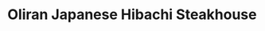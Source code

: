 ---
layout: place
title: "Oliran Japanese Hibachi Steakhouse"
permalink: /pennsylvania/bloomsburg/oliran-japanese-hibachi-steakhouse.html
stateAbbr: PA
stateName: Pennsylvania
cityName: Bloomsburg
seo:
  name: "Oliran Japanese Hibachi Steakhouse"
  type: Restaurant
  links: https://www.oliranpa.com/
description: "Looking for sushi in Bloomsburg, Pennsylvania? Check out Oliran Japanese Hibachi Steakhouse for a delightful Japanese dining experience. Enjoy a variety of s..."
place_id: ChIJIdeNe3GHxYkRsrZTzGJ1wCg
photos:
  - name: >-
      places/ChIJIdeNe3GHxYkRsrZTzGJ1wCg/photos/AeeoHcITQixrnXry-ER9-GCn3g1vY1VLP51m3aBfGYGGjw5WxIfxrmAmutFKRnZ-wcl7dkwLfGDMgh8csFrzxY-bw1LCTzHS6dO4p8PWhXwBJEUYPUnlu1GWLXZ6ylLs6Xq5gtwcsnUa_V1OvEpCbIV_RAtYVjbfEXRv6rce8BDykFVyVfYQ_x1XSUAccrrBUWqK01CURq-Y8ViS746gRvbKMuPKt_TIGkThdQWlaw45KJiqIVqO2VOejsv6VRv9LkfmiuqhmIim7KfKGOxoEkd1FYKXyFYRb345LnyQyNtA8Tj9Dg
    widthPx: 2524
    heightPx: 3540
    authorAttributions:
      - displayName: Oliran Japanese Hibachi Steakhouse
        uri: https://maps.google.com/maps/contrib/112529235150897028583
        photoUri: >-
          https://lh3.googleusercontent.com/a-/ALV-UjXHYnfjVwZUZXVC50ZfdrJBLitwy8KEiiTFCmP2yNry3P2q8Xk=s100-p-k-no-mo
    flagContentUri: >-
      https://www.google.com/local/imagery/report/?cb_client=maps_api_places.places_api&image_key=!1e10!2sAF1QipO6U7GzAc3n7T5t7SeBGUanSc92yyKn9dOzgCnA&hl=en-US
    googleMapsUri: >-
      https://www.google.com/maps/place//data=!3m4!1e2!3m2!1sAF1QipO6U7GzAc3n7T5t7SeBGUanSc92yyKn9dOzgCnA!2e10!4m2!3m1!1s0x89c587717b8dd721:0x28c07562cc53b6b2
  - name: >-
      places/ChIJIdeNe3GHxYkRsrZTzGJ1wCg/photos/AeeoHcIxcudgG-olzWSil101_nJog75A71ZLpCkoyLycKZDP_NzL_aUGyyjQFMwZwveqwXgHE0mVNKS62TubvmIKIaSh9pAIcsZebFqKDLicuFVlxsJzSbwxrhP4paQac-A_630xFHlry28xcj9P7pnBTIrzWj0SVKdC3u6LU0ktWY3KYt9Fsc8ePy3F6kO1Y-GMSPnjlI5FOdkIeJZCuO1m1shGbzqF2Umd94SwW2H9Tjb53VgRxlVofuuWkPLZMT3E7YFAEd-sAdR2pDkRSSMTUjVXJqWRj1CWe9aqGMxYvefg6JuTk_02rEeJQGeQ0G5egbK__c6qG80z5UXhMX3gFKAv2DYwPIsSLdN318NHayLzWlQtdtPeLUp3qNMUW_da3Lhx77p4Hsa69WWy5bHuWleFa9v6CaQ-Bz011mTuMmOegIh0
    widthPx: 4032
    heightPx: 1960
    authorAttributions:
      - displayName: Rio Guzman
        uri: https://maps.google.com/maps/contrib/117332020562494973313
        photoUri: >-
          https://lh3.googleusercontent.com/a-/ALV-UjXD329hK8eVlAKj63yXIRJ_tZav6JKYlAbsxO8i0_JE6vfcBjgR_A=s100-p-k-no-mo
    flagContentUri: >-
      https://www.google.com/local/imagery/report/?cb_client=maps_api_places.places_api&image_key=!1e10!2sCIHM0ogKEICAgIDG69W89AE&hl=en-US
    googleMapsUri: >-
      https://www.google.com/maps/place//data=!3m4!1e2!3m2!1sCIHM0ogKEICAgIDG69W89AE!2e10!4m2!3m1!1s0x89c587717b8dd721:0x28c07562cc53b6b2
  - name: >-
      places/ChIJIdeNe3GHxYkRsrZTzGJ1wCg/photos/AeeoHcIbqXb0-_p00i6SyFl-FW2QgDlbAvc1tZgi6Vy_qsap_Rizw5tXeNFGd7YaBoX-deQUsAxc8-iR_SGO9V4rbCsk7xQMTH_WZmlZ9t_66JAO4DeT-lhvi4RzfCgxxUMecFL6vPdvA28HbKUN9dp6G2JD0cgGxjOYqQGwuwGN26iOybGGOtBpB0v1K7Jii21w2a69wCVLcz63fIF01qq3zo_Qa7T1aP3a7yTy_dUJEHhSiT9vDYzAomjWodzGOlg-kW2iGRAPx9PnjI4sgl4yrWtaO9AAvYKi-p4qH2Ss8ILsOaDtKSrzTnOic1l9aJVGxTafh1-TcoaSTUpZ9lQmEIhmqN9BXQxS2wvpDR-NOTcyA5eieViGxldikxXnWdabBshpKbFXWWBJGBlA2gE4VCfoAr6iG-CxPjaGwkm8Qh7Xyw1iq0mScyy39UEYydqb
    widthPx: 4032
    heightPx: 2268
    authorAttributions:
      - displayName: Doug Kepner
        uri: https://maps.google.com/maps/contrib/108381609537697399047
        photoUri: >-
          https://lh3.googleusercontent.com/a-/ALV-UjVCFxsVBxdq90hgvKCVgHSNRVzRAibFRmGg3iGgGgxtGv93CWSW=s100-p-k-no-mo
    flagContentUri: >-
      https://www.google.com/local/imagery/report/?cb_client=maps_api_places.places_api&image_key=!1e10!2sCIABIhADyc5UghZaK2fXBE4ABXtU&hl=en-US
    googleMapsUri: >-
      https://www.google.com/maps/place//data=!3m4!1e2!3m2!1sCIABIhADyc5UghZaK2fXBE4ABXtU!2e10!4m2!3m1!1s0x89c587717b8dd721:0x28c07562cc53b6b2
  - name: >-
      places/ChIJIdeNe3GHxYkRsrZTzGJ1wCg/photos/AeeoHcLpjIUN3woyrGJdjUIukHV5T2Ci42YfTeIKIcEf8-GWGIJ08063hHuYNY6CRZAQKKo-BJWUD4cUsghj9DjXjOnlmG1r3Mx3ifQR82iH4-6MFPXe4mlMBKs_VGNHI2sMNhj8iwG-8cH3Yg6Pwe9P_5VSJ5cmQ3gOJafj0GvAYSNz3xmKecmE4lHnQ7Z_YCDhYUgzs4KfVh9Fvs45GGFWbs8onpvmuRSD476elDMYA5Zv4iTJmmC9aNEJh5LA6b6SMSX78KdWKEgEoqc-JdtVkHc1vImPhx7QMWyyXmfMeiypQ0bjEjKKkpd6945MamN8Zu25rCyNRL_CVxG5TQxiAwY2d6X-2-uxHCAjv50US4RJxscpWU_p5Y6x2AmRvcf0eyxZkFZ4oFZI0KsDkOt302nRGpX8-iBvnVUuBeEMieylvA91
    widthPx: 2992
    heightPx: 2992
    authorAttributions:
      - displayName: Jean “Papa Neslo” LaValley
        uri: https://maps.google.com/maps/contrib/113229812484988025388
        photoUri: >-
          https://lh3.googleusercontent.com/a-/ALV-UjVmX4rfIIYDywCOIgxuSgRcMKuB5DbnytuP0VmCgKtj8BwnZy7Q4w=s100-p-k-no-mo
    flagContentUri: >-
      https://www.google.com/local/imagery/report/?cb_client=maps_api_places.places_api&image_key=!1e10!2sCIHM0ogKEICAgIC9hOiyhAE&hl=en-US
    googleMapsUri: >-
      https://www.google.com/maps/place//data=!3m4!1e2!3m2!1sCIHM0ogKEICAgIC9hOiyhAE!2e10!4m2!3m1!1s0x89c587717b8dd721:0x28c07562cc53b6b2
  - name: >-
      places/ChIJIdeNe3GHxYkRsrZTzGJ1wCg/photos/AeeoHcJoXJtyVVklsGezv5IVm_ZlpTUSX8D9iuWAJ8X4rg1gGpMOmxVoDFglwyN_qA7zozW7L4X3iuGSVJZbpTz9GKWDH6Kk9t8cevzdJ9HTMm7ZqTYBmWkNy8Ej4HRpI468bRajeO51gqm0X59UY-HpI8PZiWmoW5KWpc5xdaQzGtTxYZiDly2nY265rw0AwCXx3EHN4jG-uzyexRnHH0sh1HC5lnLoDzUEJXFE7v0ekCSr_Iqkd83V7SbFSHL5b-fS9jAkKo-6L7V3G3yybc7Nv--iI1J1D_z0L7_wmF0ungcD5QAg21xSvzIRyz03nJeB1QhDP33yg3p9QOxAeo2cQBLDb49qgtydPWZ-46IIWuuXLukXzcjKIURdrz_68ps1XQbR7XYg7wLsZHumF9gcjbWQjsvgA8zZz5taCps9JffLgg
    widthPx: 3024
    heightPx: 4032
    authorAttributions:
      - displayName: Marie Woyto
        uri: https://maps.google.com/maps/contrib/116351496048976599604
        photoUri: >-
          https://lh3.googleusercontent.com/a-/ALV-UjXk36YfWd6PwtMnDrxC13zzDbkDRcKlVxlP00jxOXJnzmd8vF8=s100-p-k-no-mo
    flagContentUri: >-
      https://www.google.com/local/imagery/report/?cb_client=maps_api_places.places_api&image_key=!1e10!2sCIHM0ogKEICAgID-xNbqRQ&hl=en-US
    googleMapsUri: >-
      https://www.google.com/maps/place//data=!3m4!1e2!3m2!1sCIHM0ogKEICAgID-xNbqRQ!2e10!4m2!3m1!1s0x89c587717b8dd721:0x28c07562cc53b6b2
  - name: >-
      places/ChIJIdeNe3GHxYkRsrZTzGJ1wCg/photos/AeeoHcIwEIkZDee6FJLyd9iAt9ba1jj-SZrqFX2jC7riECnfXH8wMSpJQrIadk1FJKyZJOV66DF_XrC-QzVG1CN-H4U75i3TcJ5izsXc765uXzS-D1_SIYnMjeVXB6MPNa-FgHdu1-gUdir4bDXcLsf9MP80Kj2R0QueDupLygGBohV90LWH1fyJ35DkmDrCAbuRpVWSE25Y_gRLVA2X8jCirXO2onY_tSfU-uFx_volb8vJUBywmH_3HFPvBc8dXYBT9o8a0KquIMwp2OagL1iip5m9tF5gsxvsYDY33SCl4wobme8giJsWgPHktHysynuB4Wt8BWKzlCKw6UdwZra7KCMohfwTRPKjjC1GMwS38Hkf0GKby02yQ3QwvBcPzOlcXcM4H3hVQ6vSu0TxnqzZy3hjxtQuYGR8xNA42Dzi7jJ4KiZh
    widthPx: 4000
    heightPx: 3000
    authorAttributions:
      - displayName: Cathy Ling
        uri: https://maps.google.com/maps/contrib/106289310349471906038
        photoUri: >-
          https://lh3.googleusercontent.com/a-/ALV-UjUaWBp_MDbziSZzgk3ribBOQqBk_yXKz3x1sMs7hzmWRVtaSpEjTQ=s100-p-k-no-mo
    flagContentUri: >-
      https://www.google.com/local/imagery/report/?cb_client=maps_api_places.places_api&image_key=!1e10!2sCIHM0ogKEICAgICZyOys0wE&hl=en-US
    googleMapsUri: >-
      https://www.google.com/maps/place//data=!3m4!1e2!3m2!1sCIHM0ogKEICAgICZyOys0wE!2e10!4m2!3m1!1s0x89c587717b8dd721:0x28c07562cc53b6b2
  - name: >-
      places/ChIJIdeNe3GHxYkRsrZTzGJ1wCg/photos/AeeoHcLdepDy8bd2C8s4AJk6OLs0rNXJL1W4dulsLUoudciwpXZTxdOWb64EKvM3rqDQiU-RBqCbdEhL-5v3yJyGIQbExjIcnZjxny61o_Gd-9fR79CjpGRxwpPls0gqNtvsZQQnUxcL8tO5AnVWumH7DYqn3ly2dl8CgAMqGj-Y35lJtPt6YyDuqa4p_97rCJ9pyfNJ7YkXQn0tzhPIW9bvRl6SEANt7ndZjadvlaHVTv_aopI2jDiJbUvltgC988hP9TXx2WQiZR9e8RMGJKX3GNOpm7vlN7dACDIUzoJgGjDud7YRAERYOrb_JuneGK2jYgF4oIoq5STn5KaamkcHkkpCABDsEJHc_YZFiCs_DluoeTyR_12DsUmnoLp8W27Hj0ov59pGk18B1s7f9fC7l7eWXhFYFM9L8I8h2J80q4T8pDI
    widthPx: 4000
    heightPx: 3000
    authorAttributions:
      - displayName: Chelsie Greenman
        uri: https://maps.google.com/maps/contrib/104190190154860091041
        photoUri: >-
          https://lh3.googleusercontent.com/a/ACg8ocJCbKZfy6k6MCgdm8CSomzuJ5Tx5c7Sce7k1G9fRlk6OiGccw=s100-p-k-no-mo
    flagContentUri: >-
      https://www.google.com/local/imagery/report/?cb_client=maps_api_places.places_api&image_key=!1e10!2sCIHM0ogKEICAgIDRwfnpkwE&hl=en-US
    googleMapsUri: >-
      https://www.google.com/maps/place//data=!3m4!1e2!3m2!1sCIHM0ogKEICAgIDRwfnpkwE!2e10!4m2!3m1!1s0x89c587717b8dd721:0x28c07562cc53b6b2
  - name: >-
      places/ChIJIdeNe3GHxYkRsrZTzGJ1wCg/photos/AeeoHcKxbtSxTstzZrQ9JPTaLZE8jTIyaS233DNzZAX-WML1dMsrjGzcp22VRnj1ZwLoKlebcQUB5wyR1__sJMAOGC3Kepz-ekwB-OGgZBw4C8fr9EzFkycgNl7-GdZdvr3n7UoelPI_7aOuox9v6UI1FRruFvmW2MD6bNHlF0Z8KnyhZFRpmgjFWP8p9i0aE0WhR4TvZwlgNtgdwL7kiSxyeV8IkTSqQAxVLJeKtDuiZcYQOqW5JLkbyhIUx7RGwqRyDPy22NcYS2fJR8z5-pYiYN4Gx1mTCTf6SbjhIsg6H7w-F6bosRyZWLuvVd9tno0etmcmS4OC0NPspf1PxbGsaFsiDJNSMwRcwRR4HTSknEI0jYOWnIdfMIcNvaEluRcIJPd4EHsG_J6VRXv3hTP8E-W7_wWCV4u2NYqSE7zVf__lUg
    widthPx: 4032
    heightPx: 3024
    authorAttributions:
      - displayName: Aaron Stepanik
        uri: https://maps.google.com/maps/contrib/107878426913466704197
        photoUri: >-
          https://lh3.googleusercontent.com/a-/ALV-UjVEmqinL9OkRrzd735MbVRWCd0ms1u_2vuydd0L_eAqAa6ksJ8neA=s100-p-k-no-mo
    flagContentUri: >-
      https://www.google.com/local/imagery/report/?cb_client=maps_api_places.places_api&image_key=!1e10!2sCIHM0ogKEICAgIDE6LmdMA&hl=en-US
    googleMapsUri: >-
      https://www.google.com/maps/place//data=!3m4!1e2!3m2!1sCIHM0ogKEICAgIDE6LmdMA!2e10!4m2!3m1!1s0x89c587717b8dd721:0x28c07562cc53b6b2
  - name: >-
      places/ChIJIdeNe3GHxYkRsrZTzGJ1wCg/photos/AeeoHcKO09ighBf5MQriF_NtRByIRhfBG9zy8Tsk0YDraXQ_oiaDsv3Q8dYhZ6k-9XOHASUSzPEI46tMTdunZi4wZZkBpiJjaQBk3g2E7rLDnOP9M02gwOmbkwXCCSXgqhkxX7-jlTehQmRsXhVoD16Ztt2MUs1Yk_OyLuguiMRlolkHoDRKku_R6Cx07EN0q_KN8M29hg1AxO-CLQnGq0Pw3ETqeXXzycM4pA_3P_GZUlWOIOqz4xXvu7-LrCwQoM5cU1mGnlUxe3vS7EiH0H6hTB7OvtVYW3voMKxI6Pr7Q4h5o0n70OZFiRzIefYR7ercI3BhTcp-XSXnciDq0s2ue5K2dbZ6sLhqguNIB91TuO4szBWUtKpWVTOs4j7IlJzVwEe04TRIZUyd5uSSGo48BSBWQos6lTdsTEqXT-k_vFXymQ
    widthPx: 3024
    heightPx: 4032
    authorAttributions:
      - displayName: xin wang
        uri: https://maps.google.com/maps/contrib/116909954223062232501
        photoUri: >-
          https://lh3.googleusercontent.com/a/ACg8ocJWrKj0FDmNf8m1RZFjHa0wdtzqzNI5HBya9_lzNcGlb1VWnA=s100-p-k-no-mo
    flagContentUri: >-
      https://www.google.com/local/imagery/report/?cb_client=maps_api_places.places_api&image_key=!1e10!2sCIHM0ogKEICAgICk5urgLw&hl=en-US
    googleMapsUri: >-
      https://www.google.com/maps/place//data=!3m4!1e2!3m2!1sCIHM0ogKEICAgICk5urgLw!2e10!4m2!3m1!1s0x89c587717b8dd721:0x28c07562cc53b6b2
  - name: >-
      places/ChIJIdeNe3GHxYkRsrZTzGJ1wCg/photos/AeeoHcIm3plOYEl9K5LodngW3VVPPo66l3kCTih9SngiWTCl2MoFoQGMq_KWvV_yRKGZhMUx1gTxeygeN6IqOxThw3wP6KmBxKTZZyQ-Vsp5tC5nXiJRzPjmKUI9jdrKlzosphg7svqBbUpMTQDQuf7Y9pmCWb7HOEodVYVt3iVC8W-3w9c4DjbvZYV0irwXP30qkjUVPU-A9V_kNz92EtdSZ-CGYfEHGy9Gpxy0rvEzHTmB-YvCebgyvtgJOlkFTaMBpPV25IGqBHM6WLEs4KZ6cw-w8wYrhFMZgOh1RrdSt-4IJqgXV0-_N11gtCVa8D0Fb5SSsHlj558p2k_1FUu-8iaRXQEFhMNVCivQQ0BFtzQtH0nH9klm892bJNu0-I_hXtI5pPqKufiViMFt1woXIY0sXznqDLdah7hiJTGdzoibOkHG
    widthPx: 4032
    heightPx: 2268
    authorAttributions:
      - displayName: Doug Kepner
        uri: https://maps.google.com/maps/contrib/108381609537697399047
        photoUri: >-
          https://lh3.googleusercontent.com/a-/ALV-UjVCFxsVBxdq90hgvKCVgHSNRVzRAibFRmGg3iGgGgxtGv93CWSW=s100-p-k-no-mo
    flagContentUri: >-
      https://www.google.com/local/imagery/report/?cb_client=maps_api_places.places_api&image_key=!1e10!2sCIHM0ogKEICAgID-luC2jAE&hl=en-US
    googleMapsUri: >-
      https://www.google.com/maps/place//data=!3m4!1e2!3m2!1sCIHM0ogKEICAgID-luC2jAE!2e10!4m2!3m1!1s0x89c587717b8dd721:0x28c07562cc53b6b2
address: 1395 Columbia Blvd, Bloomsburg, PA 17815, USA
street: 1395 Columbia Blvd
city: Bloomsburg
state: PA
zip: '17815'
country: USA
neighborhood: null
latitude: '41.008110'
longitude: '-76.431587'
accessibility_options:
  wheelchairAccessibleParking: true
  wheelchairAccessibleEntrance: true
  wheelchairAccessibleRestroom: true
  wheelchairAccessibleSeating: true
business_status: OPERATIONAL
name: Oliran Japanese Hibachi Steakhouse
google_maps_links:
  directionsUri: >-
    https://www.google.com/maps/dir//''/data=!4m7!4m6!1m1!4e2!1m2!1m1!1s0x89c587717b8dd721:0x28c07562cc53b6b2!3e0
  placeUri: https://maps.google.com/?cid=2936476024240846514
  writeAReviewUri: >-
    https://www.google.com/maps/place//data=!4m3!3m2!1s0x89c587717b8dd721:0x28c07562cc53b6b2!12e1
  reviewsUri: >-
    https://www.google.com/maps/place//data=!4m4!3m3!1s0x89c587717b8dd721:0x28c07562cc53b6b2!9m1!1b1
  photosUri: >-
    https://www.google.com/maps/place//data=!4m3!3m2!1s0x89c587717b8dd721:0x28c07562cc53b6b2!10e5
primary_type: Restaurant
opening_hours:
  regular: null
  current: null
secondary_opening_hours:
  regular:
    weekdayDescriptions: null
    type: null
  current:
    weekdayDescriptions: null
    type: null
phone: (570) 784-2688
price_level: PRICE_LEVEL_MODERATE
price_range: $20 &ndash; $30
rating: '4.4'
rating_count: 1226
website: https://www.oliranpa.com/
reviews:
  - name: >-
      places/ChIJIdeNe3GHxYkRsrZTzGJ1wCg/reviews/ChdDSUhNMG9nS0VJQ0FnSUQzdDlhU3BRRRAB
    relativePublishTimeDescription: 4 months ago
    rating: 4
    text:
      text: >-
        Good food! Young energetic staff and very attentive! Sushi was very well
        done and well plated. Tempura was a bit on the bread-ier side. Pricing
        was very affordable for great quality food. Overall great experience,
        great restaurant in a quiet town!
      languageCode: en
    originalText:
      text: >-
        Good food! Young energetic staff and very attentive! Sushi was very well
        done and well plated. Tempura was a bit on the bread-ier side. Pricing
        was very affordable for great quality food. Overall great experience,
        great restaurant in a quiet town!
      languageCode: en
    authorAttribution:
      displayName: Alexander Fletcher
      uri: https://www.google.com/maps/contrib/108106061923300077150/reviews
      photoUri: >-
        https://lh3.googleusercontent.com/a-/ALV-UjUUhVs3TR13jPFVYY4HyPZKxaDoa7lhtKM1uoNHsrCJBHVWmh4f=s128-c0x00000000-cc-rp-mo-ba3
    publishTime: '2024-11-19T22:57:51.128920Z'
    flagContentUri: >-
      https://www.google.com/local/review/rap/report?postId=ChdDSUhNMG9nS0VJQ0FnSUQzdDlhU3BRRRAB&d=17924085&t=1
    googleMapsUri: >-
      https://www.google.com/maps/reviews/data=!4m6!14m5!1m4!2m3!1sChdDSUhNMG9nS0VJQ0FnSUQzdDlhU3BRRRAB!2m1!1s0x89c587717b8dd721:0x28c07562cc53b6b2
  - name: >-
      places/ChIJIdeNe3GHxYkRsrZTzGJ1wCg/reviews/ChZDSUhNMG9nS0VJQ0FnTUNnNG92WEZ3EAE
    relativePublishTimeDescription: a month ago
    rating: 5
    text:
      text: >-
        This is a great restaurant!!

        The service is great, and the food is awesome!!

        They cook everything right in front of you.

        They make it such a fun experience and they include everyone in your
        party whether it's two or ten people.

        We have NEVER had a bad meal here and the service has always been great.

        Parking is very easy and convenient.

        I highly recommend this restaurant for a fun and satisfying experience.
      languageCode: en
    originalText:
      text: >-
        This is a great restaurant!!

        The service is great, and the food is awesome!!

        They cook everything right in front of you.

        They make it such a fun experience and they include everyone in your
        party whether it's two or ten people.

        We have NEVER had a bad meal here and the service has always been great.

        Parking is very easy and convenient.

        I highly recommend this restaurant for a fun and satisfying experience.
      languageCode: en
    authorAttribution:
      displayName: SR MOORE
      uri: https://www.google.com/maps/contrib/101454195525491801351/reviews
      photoUri: >-
        https://lh3.googleusercontent.com/a/ACg8ocKEFTjTRYwN8O0eNcToGf5Nf7coaKDj6msrjyySwcN67SY-xg=s128-c0x00000000-cc-rp-mo-ba3
    publishTime: '2025-02-15T12:44:47.229427Z'
    flagContentUri: >-
      https://www.google.com/local/review/rap/report?postId=ChZDSUhNMG9nS0VJQ0FnTUNnNG92WEZ3EAE&d=17924085&t=1
    googleMapsUri: >-
      https://www.google.com/maps/reviews/data=!4m6!14m5!1m4!2m3!1sChZDSUhNMG9nS0VJQ0FnTUNnNG92WEZ3EAE!2m1!1s0x89c587717b8dd721:0x28c07562cc53b6b2
  - name: >-
      places/ChIJIdeNe3GHxYkRsrZTzGJ1wCg/reviews/ChdDSUhNMG9nS0VJQ0FnSUNycGRhM2lBRRAB
    relativePublishTimeDescription: 9 months ago
    rating: 5
    text:
      text: >-
        What a gem. Food was absolutely delicious - all of it. Even the soup and
        salad that came with a meal was delicious - salad dressing was near
        addictive, lettuce fresh and crispy, soup was amazingly flavorful (I
        thought my 4yo son was going to cry when I told him we had finished our
        bowl). We had the steak and salmon Hibachi which was delicious -
        proteins perfectly cooked and flavorful, fried rice flavorful but not
        greasy, vegetables incredibly tasty, sauces wonderful. We also had sushi
        rolls which were also delicious - their regular spicy tuna roll were the
        most generously stuffed non-specialty roll I've ever seen. Our young
        kids enjoyed it all despite us only doing "regular dining" (no Hibachi
        making in front of us). We were there on a Sunday so Sushi was highly
        discounted or half off - our total for that amount of food was an
        incredibly good deal. Highly, highly recommend. I wish we lived closer,
        we'd be back in a heartbeat.
      languageCode: en
    originalText:
      text: >-
        What a gem. Food was absolutely delicious - all of it. Even the soup and
        salad that came with a meal was delicious - salad dressing was near
        addictive, lettuce fresh and crispy, soup was amazingly flavorful (I
        thought my 4yo son was going to cry when I told him we had finished our
        bowl). We had the steak and salmon Hibachi which was delicious -
        proteins perfectly cooked and flavorful, fried rice flavorful but not
        greasy, vegetables incredibly tasty, sauces wonderful. We also had sushi
        rolls which were also delicious - their regular spicy tuna roll were the
        most generously stuffed non-specialty roll I've ever seen. Our young
        kids enjoyed it all despite us only doing "regular dining" (no Hibachi
        making in front of us). We were there on a Sunday so Sushi was highly
        discounted or half off - our total for that amount of food was an
        incredibly good deal. Highly, highly recommend. I wish we lived closer,
        we'd be back in a heartbeat.
      languageCode: en
    authorAttribution:
      displayName: Carla Moy-Turner
      uri: https://www.google.com/maps/contrib/102635689478272127577/reviews
      photoUri: >-
        https://lh3.googleusercontent.com/a-/ALV-UjUYOKCpx42b2KKxf16RwwFxWMIzbwDEs6rA4asy-buBWlHX5NlfcA=s128-c0x00000000-cc-rp-mo-ba5
    publishTime: '2024-07-09T12:28:59.785640Z'
    flagContentUri: >-
      https://www.google.com/local/review/rap/report?postId=ChdDSUhNMG9nS0VJQ0FnSUNycGRhM2lBRRAB&d=17924085&t=1
    googleMapsUri: >-
      https://www.google.com/maps/reviews/data=!4m6!14m5!1m4!2m3!1sChdDSUhNMG9nS0VJQ0FnSUNycGRhM2lBRRAB!2m1!1s0x89c587717b8dd721:0x28c07562cc53b6b2
  - name: >-
      places/ChIJIdeNe3GHxYkRsrZTzGJ1wCg/reviews/ChZDSUhNMG9nS0VJQ0FnTURRcU8zR0xnEAE
    relativePublishTimeDescription: a month ago
    rating: 5
    text:
      text: >-
        Love coming here. Super good sushi and the happy hour makes all the
        rolls so cheap. We end up ordering way too many. Good drinks too, great
        service. Go-to for me and my family
      languageCode: en
    originalText:
      text: >-
        Love coming here. Super good sushi and the happy hour makes all the
        rolls so cheap. We end up ordering way too many. Good drinks too, great
        service. Go-to for me and my family
      languageCode: en
    authorAttribution:
      displayName: A Meme
      uri: https://www.google.com/maps/contrib/113291370593508858778/reviews
      photoUri: >-
        https://lh3.googleusercontent.com/a-/ALV-UjWq4RjqbNin5jGsNXXeXtLr_wg74v3fOpZwZf7whlyyvgc2Qmm1=s128-c0x00000000-cc-rp-mo
    publishTime: '2025-03-08T17:16:00.199843Z'
    flagContentUri: >-
      https://www.google.com/local/review/rap/report?postId=ChZDSUhNMG9nS0VJQ0FnTURRcU8zR0xnEAE&d=17924085&t=1
    googleMapsUri: >-
      https://www.google.com/maps/reviews/data=!4m6!14m5!1m4!2m3!1sChZDSUhNMG9nS0VJQ0FnTURRcU8zR0xnEAE!2m1!1s0x89c587717b8dd721:0x28c07562cc53b6b2
  - name: >-
      places/ChIJIdeNe3GHxYkRsrZTzGJ1wCg/reviews/ChdDSUhNMG9nS0VJQ0FnSUM5dUl2MTRRRRAB
    relativePublishTimeDescription: a year ago
    rating: 5
    text:
      text: >-
        Great local sushi & hibachi steakhouse. It's in a strip mall location,
        but definitely has big restraunt vibes from the moment you want in. 6
        main room hibachi stations and 4 additional stations in a private room.
        Addtional dining table options and large wrap around bar area. Super
        impressive and with dine in or take options perfect for your team
        meetings, graduations, sorority house functions or just a cute date
        night option. Check it out tonight.
      languageCode: en
    originalText:
      text: >-
        Great local sushi & hibachi steakhouse. It's in a strip mall location,
        but definitely has big restraunt vibes from the moment you want in. 6
        main room hibachi stations and 4 additional stations in a private room.
        Addtional dining table options and large wrap around bar area. Super
        impressive and with dine in or take options perfect for your team
        meetings, graduations, sorority house functions or just a cute date
        night option. Check it out tonight.
      languageCode: en
    authorAttribution:
      displayName: Jean “Papa Neslo” LaValley
      uri: https://www.google.com/maps/contrib/113229812484988025388/reviews
      photoUri: >-
        https://lh3.googleusercontent.com/a-/ALV-UjVmX4rfIIYDywCOIgxuSgRcMKuB5DbnytuP0VmCgKtj8BwnZy7Q4w=s128-c0x00000000-cc-rp-mo-ba4
    publishTime: '2024-03-01T22:34:35.976278Z'
    flagContentUri: >-
      https://www.google.com/local/review/rap/report?postId=ChdDSUhNMG9nS0VJQ0FnSUM5dUl2MTRRRRAB&d=17924085&t=1
    googleMapsUri: >-
      https://www.google.com/maps/reviews/data=!4m6!14m5!1m4!2m3!1sChdDSUhNMG9nS0VJQ0FnSUM5dUl2MTRRRRAB!2m1!1s0x89c587717b8dd721:0x28c07562cc53b6b2
parking_options:
  freeParkingLot: true
  freeStreetParking: true
  valetParking: false
payment_options:
  acceptsCreditCards: true
  acceptsDebitCards: true
  acceptsCashOnly: false
  acceptsNfc: true
allow_dogs: null
curbside_pickup: false
delivery: true
dine_in: true
good_for_children: true
good_for_groups: true
good_for_sports: false
live_music: false
menu_for_children: true
outdoor_seating: false
reservable: true
restroom: true
serves_beer: true
serves_breakfast: false
serves_brunch: false
serves_cocktails: true
serves_coffee: true
serves_dinner: true
serves_dessert: true
serves_lunch: true
serves_vegetarian_food: true
serves_wine: true
takeout: true
summary: null

---